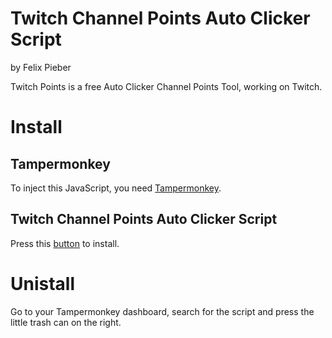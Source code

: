 # Twitch Channel Points Auto Clicker Script
by Felix Pieber



Twitch Points is a free Auto Clicker Channel Points Tool, working on Twitch.

# Install
## Tampermonkey
To inject this JavaScript, you need [Tampermonkey](http://tampermonkey.net/).

## Twitch Channel Points Auto Clicker Script
Press this [button](https://felixpieber.github.io/web/projects/Downloads/Twitch.Points.user.js) to install.

# Unistall
Go to your Tampermonkey dashboard, search for the script and press the little trash can on the right.
